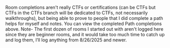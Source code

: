 Room completions aren't really CTFs or certifications (can be CTFs but CTFs in the CTFs branch will be dedicated to CTFs, not necessarily walkthroughs), but being able to prove to people that I did complete a path helps for myself and notes. You can view the completed Path completions above. Note- The first dozen of rooms I started out with aren't logged here since they are beginner rooms, and it would take too much time to catch up and log them, I’ll log anything from 8/26/2025 and newer.
